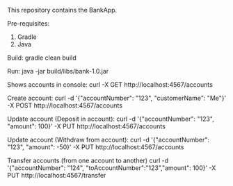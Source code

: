 This repository contains the BankApp.

Pre-requisites:
1. Gradle
2. Java

Build:
gradle clean build 

Run: 
java -jar build/libs/bank-1.0.jar


Shows accounts in console:
curl -X GET http://localhost:4567/accounts

Create account:
curl -d '{"accountNumber": "123", "customerName": "Me"}' -X POST http://localhost:4567/accounts


Update account (Deposit in account):
curl -d '{"accountNumber": "123", "amount": 100}' -X PUT http://localhost:4567/accounts


Update account (Withdraw from account):
curl -d '{"accountNumber": "123", "amount": -50}' -X PUT http://localhost:4567/accounts

Transfer accounts (from one account to another)
curl -d '{"accountNumber": "124", "toAccountNumber":"123","amount": 100}' -X PUT http://localhost:4567/transfer


